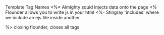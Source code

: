 Template Tag Names
<%= Almighty squid injects data onto the page
<% Flounder allows you to write js in your html
<%- Stingray 'includes' where we include an ejs file inside another

%> closing flounder, closes all tags